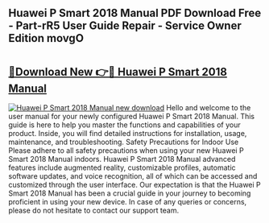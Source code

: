 ## Huawei P Smart 2018 Manual PDF Download Free - Part-rR5 User Guide Repair - Service Owner Edition movgO

# <h2><a href="http://cf16838.oget.top/?id=Huawei+P+Smart+2018+Manual">🔗Download New 👉🔴 Huawei P Smart 2018 Manual</a></h2>

[![Huawei P Smart 2018 Manual new download](https://i.imgur.com/5g1atiW.png)](http://cf16838.oget.top/?id=Huawei+P+Smart+2018+Manual)
Hello and welcome to the user manual for your newly configured Huawei P Smart 2018 Manual. This guide is here to help you master the functions and capabilities of your product. Inside, you will find detailed instructions for installation, usage, maintenance, and troubleshooting. Safety Precautions for Indoor Use Please adhere to all safety precautions when using your new Huawei P Smart 2018 Manual indoors. Huawei P Smart 2018 Manual advanced features include augmented reality, customizable profiles, automatic software updates, and voice recognition, all of which can be accessed and customized through the user interface. Our expectation is that the Huawei P Smart 2018 Manual has been a crucial guide in your journey to becoming proficient in using your new device. In case of any queries or concerns, please do not hesitate to contact our support team.
